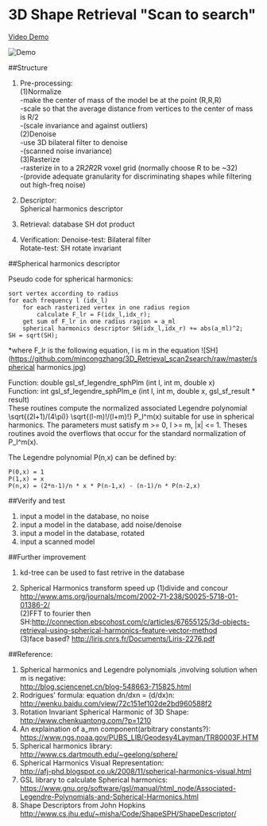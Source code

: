 3D Shape Retrieval "Scan to search"
========================

[Video Demo](https://www.youtube.com/watch?v=eXQ3OQfv2UU)

![Demo](https://github.com/mincongzhang/3D_Retrieval_scan2search/raw/master/overview.jpg)

##Structure
1. Pre-processing:  
(1)Normalize  
-make the center of mass of the model be at the point (R,R,R)  
-scale so that the average distance from vertices to the center of mass is R/2  
-(scale invariance and against outliers)  
(2)Denoise  
-use 3D bilateral filter to denoise  
-(scanned noise invariance)  
(3)Rasterize  
-rasterize in to a 2R*2R*2R voxel grid (normally choose R to be ~32)  
-(provide adequate granularity for discriminating shapes while filtering out high-freq noise)

2. Descriptor:  
Spherical harmonics descriptor  

3. Retrieval: 
database
SH dot product

4. Verification:
Denoise-test: Bilateral filter  
Rotate-test: SH rotate invariant  



##Spherical harmonics descriptor 

Pseudo code for spherical harmonics:

    sort vertex according to radius
    for each frequency l (idx_l)
        for each rasterized vertex in one radius region
            calculate F_lr = F(idx_l,idx_r);
        get sum of F_lr in one radius ragion = a_ml
        spherical harmonics descriptor SH(idx_l,idx_r) += abs(a_ml)^2;
    SH = sqrt(SH);
        
*where F_lr is the following equation, l is m in the equation
![SH](https://github.com/mincongzhang/3D_Retrieval_scan2search/raw/master/spherical harmonics.jpg)    


Function: double gsl_sf_legendre_sphPlm (int l, int m, double x)  
Function: int gsl_sf_legendre_sphPlm_e (int l, int m, double x, gsl_sf_result * result)  
These routines compute the normalized associated Legendre polynomial \sqrt{(2l+1)/(4\pi)} \sqrt{(l-m)!/(l+m)!} P_l^m(x) suitable for use in spherical harmonics. The parameters must satisfy m >= 0, l >= m, |x| <= 1. Theses routines avoid the overflows that occur for the standard normalization of P_l^m(x).

The Legendre polynomial P(n,x) can be defined by:

    P(0,x) = 1
    P(1,x) = x
    P(n,x) = (2*n-1)/n * x * P(n-1,x) - (n-1)/n * P(n-2,x)


##Verify and test
1. input a model in the database, no noise
2. input a model in the database, add noise/denoise
3. input a model in the database, rotated
4. input a scanned model 

##Further improvement
1. kd-tree can be used to fast retrive in the database

2. Spherical Harmonics transform speed up
(1)divide and concour  http://www.ams.org/journals/mcom/2002-71-238/S0025-5718-01-01386-2/  
(2)FFT to fourier then SH:http://connection.ebscohost.com/c/articles/67655125/3d-objects-retrieval-using-spherical-harmonics-feature-vector-method  
(3)face based? http://liris.cnrs.fr/Documents/Liris-2276.pdf  

##Reference:
1. Spherical harmonics and Legendre polynomials ,involving solution when m is negative:  
http://blog.sciencenet.cn/blog-548663-715825.html  
2. Rodrigues' formula: equation dn/dxn = (d/dx)n:  
http://wenku.baidu.com/view/72c151ef102de2bd960588f2  
3. Rotation Invariant Spherical Harmonic of 3D Shape:  
http://www.chenkuantong.com/?p=1210  
4. An explaination of a_mn component(arbitrary constants?):  
https://www.ngs.noaa.gov/PUBS_LIB/Geodesy4Layman/TR80003F.HTM
5. Spherical harmonics library:  
http://www.cs.dartmouth.edu/~geelong/sphere/  
6. Spherical Harmonics Visual Representation:  
http://afj-phd.blogspot.co.uk/2008/11/spherical-harmonics-visual.html  
7. GSL library to calculate Spherical harmonics:  
https://www.gnu.org/software/gsl/manual/html_node/Associated-Legendre-Polynomials-and-Spherical-Harmonics.html  
8. Shape Descriptors from John Hopkins  
http://www.cs.jhu.edu/~misha/Code/ShapeSPH/ShapeDescriptor/
